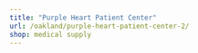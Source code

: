 ```yaml
---
title: "Purple Heart Patient Center"
url: /oakland/purple-heart-patient-center-2/
shop: medical supply
---
```

